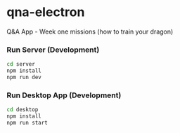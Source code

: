 # qna-electron
Q&amp;A App - Week one missions (how to train your dragon)

### Run Server (Development)
``` bash
cd server
npm install
npm run dev
```

### Run Desktop App (Development)
``` bash
cd desktop
npm install
npm run start
```
